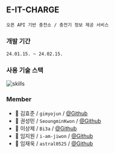 ## E-IT-CHARGE
`오픈 API 기반 충전소 / 충전기 정보 제공 서비스`

### 개발 기간
``24.01.15. ~ 24.02.15. ``

### 사용 기술 스택
![skills](https://file.notion.so/f/f/c69962b0-3951-485b-b10a-5bb29576bba8/969f252a-420c-4466-9f7e-d657d61e0acd/Untitled.png?id=809b1448-c65d-4e69-9837-9c0611bdd311&table=block&spaceId=c69962b0-3951-485b-b10a-5bb29576bba8&expirationTimestamp=1708149600000&signature=TWPVIhGDSU0QaJ3drQjmSaK2NyJHh_68YDiMqFbghik&downloadName=Untitled.png)

### Member
* 🔰 김효준 / `gimyojun` / [@Github](https://github.com/gimyojun)
* 👦 권성민 / `SeoungminKwon` / [@Github](https://github.com/SeoungminKwon)
* 👦 이상제 / `Bi3a` / [@Github](https://github.com/Bisi3asi)
* 👦 임지원 / `i-am-jiwon` / [@Github](https://github.com/i-am-jiwon)
* 👦 임재욱 / `astral0525` / [@Github](https://github.com/astral0525)
